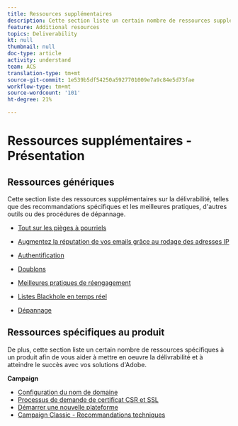 ```yaml
---
title: Ressources supplémentaires
description: Cette section liste un certain nombre de ressources supplémentaires sur la délivrabilité.
feature: Additional resources
topics: Deliverability
kt: null
thumbnail: null
doc-type: article
activity: understand
team: ACS
translation-type: tm+mt
source-git-commit: 1e539b5df54250a5927701009e7a9c84e5d73fae
workflow-type: tm+mt
source-wordcount: '101'
ht-degree: 21%

---
```



# Ressources supplémentaires - Présentation

## Ressources génériques

Cette section liste des ressources supplémentaires sur la délivrabilité, telles que des recommandations spécifiques et les meilleures pratiques, d&#39;autres outils ou des procédures de dépannage.

* [Tout sur les pièges à pourriels](../../help/additional-resources/all-about-spam-traps.md)
* [Augmentez la réputation de vos emails grâce au rodage des adresses IP](../../help/additional-resources/increase-reputation-with-ip-warming.md)
* [Authentification](../../help/additional-resources/authentication.md)
* [Doublons](../../help/additional-resources/duplicates.md)
* [Meilleures pratiques de réengagement](../../help/additional-resources/re-engagement.md)
* [Listes Blackhole en temps réel](../../help/additional-resources/blocklist-databases.md)
* [Dépannage](../../help/additional-resources/troubleshooting.md)

   <!--
    [IP Certification](../../help/additional-resources/ip-certification.md)
    [Third-party monitoring tools](../../help/additional-resources/third-party-monitoring-tools.md)-->

## Ressources spécifiques au produit

De plus, cette section liste un certain nombre de ressources spécifiques à un produit afin de vous aider à mettre en oeuvre la délivrabilité et à atteindre le succès avec vos solutions d&#39;Adobe.

**Campaign**

* [Configuration du nom de domaine](../../help/additional-resources/ac-domain-name-setup.md)
* [Processus de demande de certificat CSR et SSL](../../help/additional-resources/ac-ssl-certificate-request.md)
* [Démarrer une nouvelle plateforme](../../help/additional-resources/ac-starting-new-platform.md)
* [Campaign Classic - Recommandations techniques](../../help/additional-resources/acc-technical-recommendations.md)